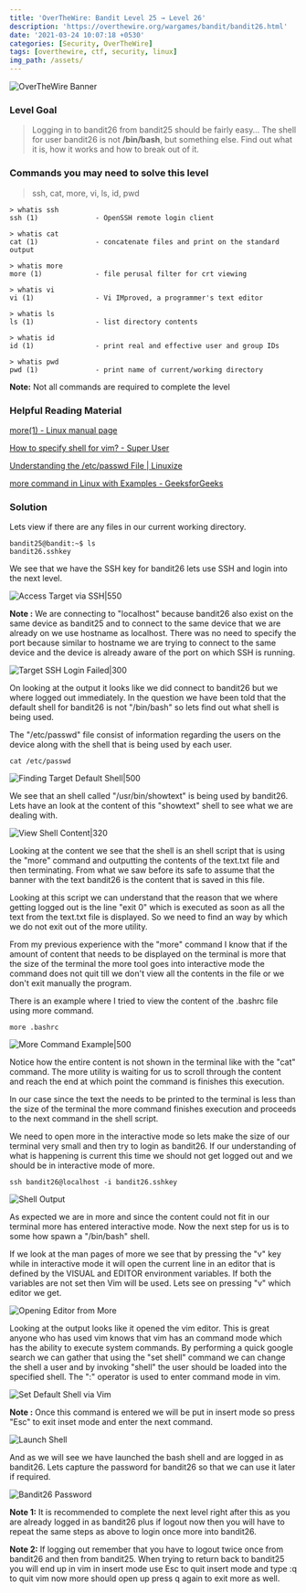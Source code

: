 ```yaml
---
title: 'OverTheWire: Bandit Level 25 → Level 26'
description: 'https://overthewire.org/wargames/bandit/bandit26.html'
date: '2021-03-24 10:07:18 +0530'
categories: [Security, OverTheWire]
tags: [overthewire, ctf, security, linux]
img_path: /assets/
---
```


![OverTheWire Banner](images/overthewire-banner.png)

### Level Goal

> Logging in to bandit26 from bandit25 should be fairly easy… The shell for user bandit26 is not **/bin/bash**, but something else. Find out what it is, how it works and how to break out of it.

### Commands you may need to solve this level

> ssh, cat, more, vi, ls, id, pwd

```
> whatis ssh  
ssh (1)              - OpenSSH remote login client

> whatis cat  
cat (1)              - concatenate files and print on the standard output

> whatis more  
more (1)             - file perusal filter for crt viewing

> whatis vi  
vi (1)               - Vi IMproved, a programmer's text editor

> whatis ls  
ls (1)               - list directory contents

> whatis id  
id (1)               - print real and effective user and group IDs

> whatis pwd  
pwd (1)              - print name of current/working directory
```

**Note:** Not all commands are required to complete the level

### Helpful Reading Material

[more(1) - Linux manual page](https://man7.org/linux/man-pages/man1/more.1.html)

[How to specify shell for vim? - Super User](https://superuser.com/questions/287994/how-to-specify-shell-for-vim)

[Understanding the /etc/passwd File \| Linuxize](https://linuxize.com/post/etc-passwd-file/)

[more command in Linux with Examples - GeeksforGeeks](https://www.geeksforgeeks.org/more-command-in-linux-with-examples/)

### Solution

Lets view if there are any files in our current working directory.

```
bandit25@bandit:~$ ls
bandit26.sshkey
```

We see that we have the SSH key for bandit26 lets use SSH and login into the next level.

![Access Target via SSH|550](images/bandit-25-26/target-ssh-login.png)

**Note :** We are connecting to "localhost" because bandit26 also exist on the same device as bandit25 and to connect to the same device that we are already on we use hostname as localhost. There was no need to specify the port because similar to hostname we are trying to connect to the same device and the device is already aware of the port on which SSH is running.

![Target SSH Login Failed|300](images/bandit-25-26/target-ssh-login-2.png)

On looking at the output it looks like we did connect to bandit26 but we where logged out immediately. In the question we have been told that the default shell for bandit26 is not "/bin/bash" so lets find out what shell is being used.

The "/etc/passwd" file consist of information regarding the users on the device along with the shell that is being used by each user.

```
cat /etc/passwd
```

![Finding Target Default Shell|500](images/bandit-25-26/target-default-shell.png)

We see that an shell called "/usr/bin/showtext" is being used by bandit26. Lets have an look at the content of this "showtext" shell to see what we are dealing with.

![View Shell Content|320](images/bandit-25-26/shell-content.png)

Looking at the content we see that the shell is an shell script that is using the "more" command and outputting the contents of the text.txt file and then terminating. From what we saw before its safe to assume that the banner with the text bandit26 is the content that is saved in this file.

Looking at this script we can understand that the reason that we where getting logged out is the line "exit 0" which is executed as soon as all the text from the text.txt file is displayed. So we need to find an way by which we do not exit out of the more utility.

From my previous experience with the "more" command I know that if the amount of content that needs to be displayed on the terminal is more that the size of the terminal the more tool goes into interactive mode the command does not quit till we don't view all the contents in the file or we don't exit manually the program.

There is an example where I tried to view the content of the .bashrc file using more command.

```
more .bashrc
```

![More Command Example|500](images/bandit-25-26/more-example.png)

Notice how the entire content is not shown in the terminal like with the "cat" command. The more utility is waiting for us to scroll through the content and reach the end at which point the command is finishes this execution.

In our case since the text the needs to be printed to the terminal is less than the size of the terminal the more command finishes execution and proceeds to the next command in the shell script.

We need to open more in the interactive mode so lets make the size of our terminal very small and then try to login as bandit26. If our understanding of what is happening is current this time we should not get logged out and we should be in interactive mode of more.

```
ssh bandit26@localhost -i bandit26.sshkey
```

![Shell Output](images/bandit-25-26/shell-output.png)

As expected we are in more and since the content could not fit in our terminal more has entered interactive mode. Now the next step for us is to some how spawn a "/bin/bash" shell.

If we look at the man pages of more we see that by pressing the "v" key while in interactive mode it will open the current line in an editor that is defined by the VISUAL and EDITOR environment variables. If both the variables are not set then Vim will be used. Lets see on pressing "v" which editor we get.

![Opening Editor from More](images/bandit-25-26/opening-editor.png)

Looking at the output looks like it opened the vim editor. This is great anyone who has used vim knows that vim has an command mode which has the ability to execute system commands. By performing a quick google search we can gather that using the "set shell" command we can change the shell a user and by invoking "shell" the user should be loaded into the specified shell. The ":" operator is used to enter command mode in vim.

![Set Default Shell via Vim](images/bandit-25-26/default-shell-via-vim.png)

**Note :** Once this command is entered we will be put in insert mode so press "Esc" to exit inset mode and enter the next command.

![Launch Shell](images/bandit-25-26/launch-shell.png)

And as we will see we have launched the bash shell and are logged in as bandit26. Lets capture the password for bandit26 so that we can use it later if required.

![Bandit26 Password](images/bandit-25-26/bandit26-password.png)

**Note 1:** It is recommended to complete the next level right after this as you are already logged in as bandit26 plus if logout now then you will have to repeat the same steps as above to login once more into bandit26.

**Note 2:** If logging out remember that you have to logout twice once from bandit26 and then from bandit25. When trying to return back to bandit25 you will end up in vim in insert mode use Esc to quit insert mode and type :q to quit vim now more should open up press q again to exit more as well.